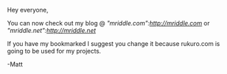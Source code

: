 Hey everyone,

You can now check out my blog @ <i>"mriddle.com":http://mriddle.com</i> or <i>"mriddle.net":http://mriddle.net</i>

If you have my bookmarked I suggest you change it because rukuro.com is going to be used for my projects.

-Matt